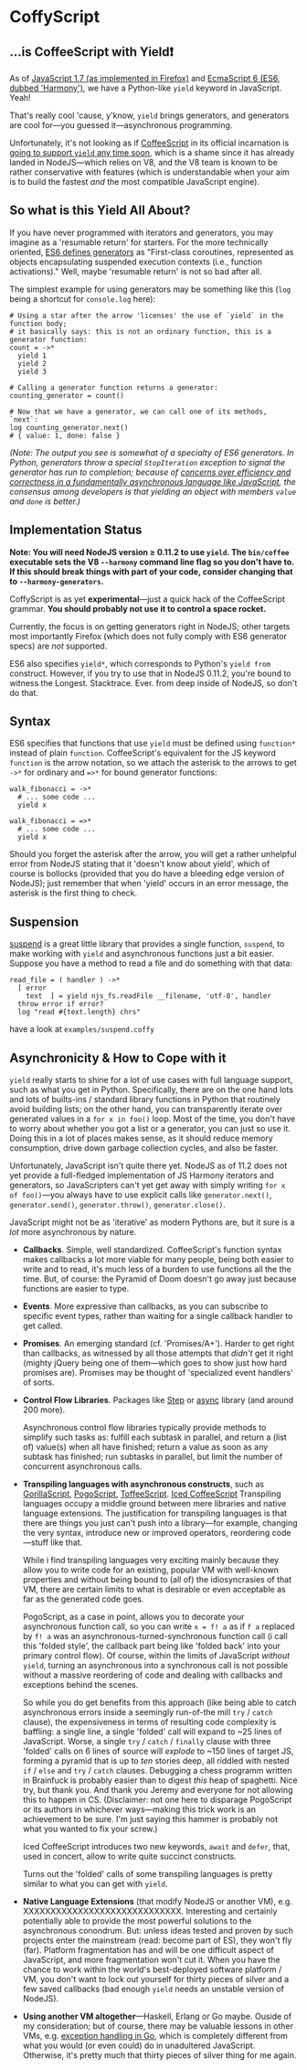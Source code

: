 


# CoffyScript

## ...is CoffeeScript with Yield❗

As of
[JavaScript 1.7 (as implemented in Firefox)](https://developer.mozilla.org/en-US/docs/Web/JavaScript/Guide/Iterators_and_Generators)
and
[EcmaScript 6 (ES6, dubbed 'Harmony')](http://wiki.ecmascript.org/doku.php?id=harmony:generators), we have a
Python-like `yield` keyword in JavaScript. Yeah!

That's really cool 'cause, y'know, `yield` brings generators, and generators are cool for—you
guessed it—asynchronous programming.

Unfortunately, it's not looking as if [CoffeeScript](https://github.com/jashkenas/coffee-script) in its
official incarnation is
[going to support `yield` any time soon](https://github.com/jashkenas/coffee-script/wiki/FAQ#unsupported-features),
which is a shame since it has already landed in NodeJS—which relies on V8, and the V8 team is known to be rather
conservative with features (which is understandable when your aim is to build the fastest *and* the most compatible
JavaScript engine).

## So what is this Yield All About?

If you have never programmed with iterators and generators, you may imagine as a 'resumable return' for
starters. For the more technically oriented,
[ES6 defines generators](http://wiki.ecmascript.org/doku.php?id=harmony:generators) as "First-class coroutines,
represented as objects encapsulating suspended execution contexts (i.e., function activations)." Well,
maybe 'resumable return' is not so bad after all.

The simplest example for using generators may be something like this (`log` being a shortcut for
`console.log` here):

    # Using a star after the arrow 'licenses' the use of `yield` in the function body;
    # it basically says: this is not an ordinary function, this is a generator function:
    count = ->*
      yield 1
      yield 2
      yield 3

    # Calling a generator function returns a generator:
    counting_generator = count()

    # Now that we have a generator, we can call one of its methods, `next`:
    log counting_generator.next()
    # { value: 1, done: false }

*(Note: The output you see is somewhat of a specialty of ES6 generators. In Python, generators throw a special
`StopIteration` exception to signal the generator has run to completion; because of [concerns over
efficiency and correctness in a fundamentally asynchronous language like
JavaScript](https://github.com/rwldrn/tc39-notes/blob/master/es6/2013-03/mar-12.md#412-stopiterationgenerator),
the consensus among developers is that yielding an object with members `value` and `done` is better.)*

<!-- ## A Quick Example

This is, in a nutshell, what CoffyScript gives you:

    # examples/generators.coffy

    log = console.log

    walk_fibonacci = ->*
      a = 1
      b = 1
      loop
        c = a + b
        yield c
        a = b
        b = c

    g = walk_fibonacci()
    log g.next()
    log g.next()
    log g.next()
    log g.next()
    log g.next()
    log g.next()
    log g.next()

Now let's run it:

    [object Generator]
    { value: 2, done: false }
    { value: 3, done: false }
    { value: 5, done: false }
    { value: 8, done: false }
    { value: 13, done: false }
    { value: 21, done: false }
    { value: 34, done: false }

A normal function will return whatever expression occurs behind the last `return` statement encountered
when executing the function. Generator functions are different—they always return a generator.

Now generators have a method `next`, which, when called, executes the body of the generator function until
a `yield` statement is encountered; whatever the value of the expression behind the `yield` statement is
(in our case `c = a + b`) becomes the return value of the `g.next()` call.

Code execution in the generator function is then suspended (not *terminated*, as would be the case in a
normal function), preserving the state of the function's scope. If you're still with me: Yes, that's a lot
like asynchronous code, and it's also a lot like closures.

But why the lucky stiff would you ever want this? Why not build a list of those Fibo numbo-jumbos and return
that?

'Courseyoucoulddothat. But. What if there are infinitely many of those numbers (and there are)? What if
each one of them is rather costly to compute (here it's simple)? What if you're not sure just yet how many
results you will need?
 -->

## Implementation Status

**Note: You will need NodeJS version ≥ 0.11.2 to use `yield`. The `bin/coffee` executable sets the V8
`--harmony` command line flag so you don't have to. If this should break things with part of your code,
consider changing that to `--harmony-generators`.**

CoffyScript is as yet **experimental**—just a quick hack of the CoffeeScript grammar. **You should probably
not use it to control a space rocket.**

Currently, the focus is on getting generators right in NodeJS; other targets most importantly Firefox
(which does not fully comply with ES6 generator specs) are *not* supported.

ES6 also specifies `yield*`, which corresponds to Python's `yield from` construct. However, if you try to
use that in NodeJS 0.11.2, you're bound to witness the Longest. Stacktrace. Ever. from deep inside of NodeJS,
so don't do that.


## Syntax

ES6 specifies that functions that use `yield` must be defined using `function*` instead of plain `function`.
CoffeeScript's equivalent for the JS keyword `function` is the arrow notation, so we attach the asterisk
to the arrows to get `->*` for ordinary and `=>*` for bound generator functions:

    walk_fibonacci = ->*
      # ... some code ...
      yield x

    walk_fibonacci = =>*
      # ... some code ...
      yield x

Should you forget the asterisk after the arrow, you will get a rather unhelpful error from NodeJS stating
that it 'doesn't know about yield', which of course is bollocks (provided that you do have a bleeding edge
version of NodeJS); just remember that when 'yield' occurs in an error message, the asterisk is the first
thing to check.


## Suspension

[suspend](https://github.com/jmar777/suspend) is a great little library that provides a single
function, `suspend`, to make working with `yield` and asynchronous functions just a bit easier. Suppose you
have a method to read a file and do something with that data:

    read_file = ( handler ) ->*
      [ error
        text  ] = yield njs_fs.readFile __filename, 'utf-8', handler
      throw error if error?
      log "read #{text.length} chrs"

have a look at `examples/suspend.coffy`


## Asynchronicity & How to Cope with it

`yield` really starts to shine for a lot of use cases with full language support, such as what you get in
Python. Specifically, there are on the one hand lots and lots of builts-ins / standard library functions
in Python that routinely avoid building lists; on the other hand, you can transparently iterate over
generated values in a `for x in foo()` loop. Most of the time, you don't have to worry about whether you
got a list or a generator, you can just so use it. Doing this in a lot of places makes sense, as it should
reduce memory consumption, drive down garbage collection cycles, and also be faster.

Unfortunately, JavaScript isn't quite there yet. NodeJS as of 11.2 does not yet provide a full-fledged
implementation of JS Harmony iterators and generators, so JavaScripters can't yet get away with simply
writing `for x of foo()`—you always have to use explicit calls like `generator.next()`, `generator.send()`,
`generator.throw()`, `generator.close()`.

JavaScript might not be as 'iterative' as modern Pythons are, but it sure is a *lot* more asynchronous by
nature.

* **Callbacks**. Simple, well standardized. CoffeeScript's function syntax makes callbacks a lot more viable for
  many people, being both easier to write and to read, it's much less of a burden to use functions all the
  the time. But, of course: the Pyramid of Doom doesn't go away just because functions are easier to type.

* **Events**. More expressive than callbacks, as you can subscribe to specific event types, rather than waiting
  for a single callback handler to get called.

* **Promises**. An emerging standard (cf. 'Promises/A+'). Harder to get right than callbacks, as witnessed by
  all those attempts that *didn't* get it right (mighty jQuery being one of them—which goes to show just
  how hard promises are). Promises may be thought of 'specialized event handlers' of sorts.

* **Control Flow Libraries**. Packages like [Step](https://github.com/creationix/step) or
  [async](https://github.com/caolan/async) library (and around 200 more).

  Asynchronous control flow libraries typically provide methods to simplify such tasks as: fulfill each
  subtask in parallel, and return a (list of) value(s) when all have finished; return a value as soon as any
  subtask has finished; run subtasks in parallel, but limit the number of concurrent asynchronous calls.

* **Transpiling languages with asynchronous constructs**, such as
  [GorillaScript](https://github.com/ckknight/gorillascript),
  [PogoScript](https://github.com/featurist/pogoscript),
  [ToffeeScript](https://github.com/jiangmiao/toffee-script).
  [Iced CoffeeScript](http://maxtaco.github.io/coffee-script/)
  Transpiling
  languages occupy a middle ground between mere libraries and native language extensions. The justification
  for transpiling languages is that there are things you just can't push into a library—for example,
  changing the very syntax, introduce new or improved operators, reordering code—stuff like that.

  While i find transpiling languages very exciting mainly because they allow you to write code for an
  existing, popular VM with well-known properties and without being bound to (all of) the idiosyncrasies
  of that VM, there are certain limits to what is desirable or even
  acceptable as far as the generated code goes.

  PogoScript, as a case in point, allows you to decorate
  your asynchronous function call, so you can write `x = f! a` as if `f a` replaced by `f! a` was an
  asynchronous-turned-synchronous function call (i call this 'folded style', the callback part being
  like 'folded back' into your primary control flow). Of course, within the limits of JavaScript *without*
  `yield`, turning an asynchronous into a synchronous call is not
  possible without a massive reordering of code and dealing with callbacks and exceptions behind the scenes.

  So while you do get benefits from this approach
  (like being able to catch asynchronous errors inside a seemingly run-of-the mill `try` / `catch` clause),
  the expensiveness in terms of resulting code complexity is baffling: a single line, a single 'folded'
  call will expand to ~25 lines of
  JavaScript. Worse, a single `try` / `catch` / `finally` clause with three 'folded' calls
  on 6 lines of source
  will *explode* to ~150 lines of target JS, forming a pyramid that is up to *ten* stories deep, all riddled with
  nested `if` / `else` and `try` / `catch` clauses. Debugging a chess programm written in Brainfuck is
  probably easier than to digest *this* heap of spaghetti. Nice try, but thank you. And thank you Jeremy
  and everyone for not allowing this to happen in CS. (Disclaimer: not one here to disparage PogoScript or
  its authors in whichever ways—making this trick work is an achievement to be sure. I'm just saying this hammer
  is probably not what you wanted to fix your screw.)

  Iced CoffeeScript introduces two new keywords, `await` and `defer`, that, used in concert, allow to write
  quite succinct constructs.

  Turns out the 'folded' calls of some transpiling languages is pretty similar to what you can get with
  `yield`.

* **Native Language Extensions** (that modify NodeJS or another VM), e.g. XXXXXXXXXXXXXXXXXXXXXXXXXXXXX.
  Interesting
  and certainly potentially able to provide the most powerful solutions to the asynchronous conondrum. But:
  unless ideas tested and proven by such projects enter the mainstream (read: become part of ES), they won't
  fly (far). Platform fragmentation has and will be one difficult aspect of JavaScript, and more
  fragmentation won't cut it. When you have the chance to work within the world's best-deployed software
  platform / VM, you don't want to lock out yourself for thirty pieces of silver and a few saved callbacks
  (bad enough `yield` needs an unstable version of NodeJS).

* **Using another VM altogether**—Haskell, Erlang or Go maybe. Ouside of my consideration; but of course, there
  may be valuable lessons in other VMs, e.g. [exception handling in Go](http://blog.golang.org/error-handling-and-go),
  which is completely different from what you would (or even could) do in unadultered JavaScript. Otherwise,
  it's pretty much that thirty pieces of silver thing for me again.





